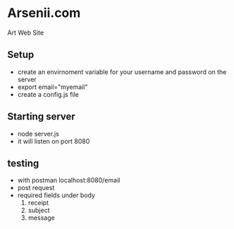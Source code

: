 # Arsenii.com
Art Web Site

## Setup
- create an envirnoment variable for your username and password on the server
- export email="myemail"
- create a config.js file

## Starting server
- node server.js
- it will listen on port 8080

## testing
- with postman localhost:8080/email
- post request
- required fields under body
  1. receipt
  2. subject
  3. message
